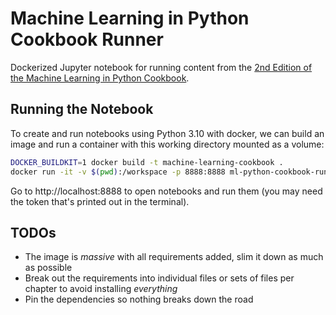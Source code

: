 # Machine Learning in Python Cookbook Runner

Dockerized Jupyter notebook for running content from the [2nd Edition of the Machine Learning in Python Cookbook](https://www.oreilly.com/library/view/machine-learning-with/9781098135713/).

## Running the Notebook

To create and run notebooks using Python 3.10 with docker, we can build an image and run a container with this working directory mounted as a volume:

```bash
DOCKER_BUILDKIT=1 docker build -t machine-learning-cookbook .
docker run -it -v $(pwd):/workspace -p 8888:8888 ml-python-cookbook-runner 
```

Go to http://localhost:8888 to open notebooks and run them (you may need the token that's printed out in the terminal).

## TODOs

- The image is _massive_ with all requirements added, slim it down as much as possible
- Break out the requirements into individual files or sets of files per chapter to avoid installing _everything_
- Pin the dependencies so nothing breaks down the road
